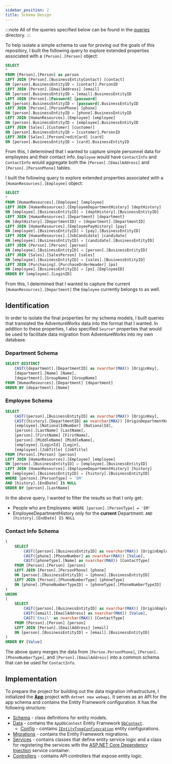 ```yaml
---
sidebar_position: 2
title: Schema Design
---
```


:::note
All of the queries specified below can be found in the [queries](https://github.com/JaimeStill/sql-migrator/tree/main/queries/) directory.
:::

To help isolate a simple schema to use for proving out the goals of this repository, I built the following query to explore extended properties associated with a `[Person].[Person]` object:

```sql title="aw-person-relationships.sql"
SELECT
*
FROM [Person].[Person] as person
LEFT JOIN [Person].[BusinessEntityContact] [contact]
ON [person].BusinessEntityID = [contact].PersonID
LEFT JOIN [Person].[EmailAddress] [email]
ON [person].BusinessEntityID = [email].BusinessEntityID
LEFT JOIN [Person].[Password] [password]
ON [person].BusinessEntityID = [password].BusinessEntityID
LEFT JOIN [Person].[PersonPhone] [phone]
ON [person].BusinessEntityID = [phone].BusinessEntityID
LEFT JOIN [HumanResources].[Employee] [employee]
ON [person].BusinessEntityID = [employee].BusinessEntityID
LEFT JOIN [Sales].[Customer] [customer]
ON [person].BusinessEntityID = [customer].PersonID
LEFT JOIN [Sales].[PersonCreditCard] [card]
ON [person].BusinessEntityID = [card].BusinessEntityID
```

From this, I determined that I wanted to capture simple personnel data for employees and their contact info. `Employee` would have `ContactInfo` and `ContactInfo` would aggregate both the `[Person].[EmailAddress]` and `[Person].[PersonPhone]` tables.

I built the following query to explore extended properties associated with a `[HumanResources].[Employee]` object:

```sql title="aw-employee-relationships.sql"
SELECT
*
FROM [HumanResources].[Employee] [employee]
LEFT JOIN [HumanResources].[EmployeeDepartmentHistory] [deptHistory]
ON [employee].[BusinessEntityID] = [deptHistory].[BusinessEntityID]
LEFT JOIN [HumanResources].[Department] [department]
ON [deptHistory].[DepartmentID] = [department].[DepartmentID]
LEFT JOIN [HumanResources].[EmployeePayHistory] [pay]
ON [employee].[BusinessEntityID] = [pay].[BusinessEntityID]
LEFT JOIN [HumanResources].[JobCandidate] [candidate]
ON [employee].[BusinessEntityID] = [candidate].[BusinessEntityID]
LEFT JOIN [Person].[Person] [person]
ON [employee].[BusinessEntityID] = [person].[BusinessEntityID]
LEFT JOIN [Sales].[SalesPerson] [sales]
ON [employee].[BusinessEntityID] = [sales].[BusinessEntityID]
LEFT JOIN [Purchasing].[PurchaseOrderHeader] [po]
ON [employee].[BusinessEntityID] = [po].[EmployeeID]
ORDER BY [employee].[LoginID]
```

From this, I determined that I wanted to capture the current `[HumanResources].[Department]` the `Employee` currently belongs to as well.

## Identification

In order to isolate the final properties for my schema models, I built queries that translated the AdventureWorks data into the format that I wanted. In addition to these properties, I also specified `Source*` properties that would be used to facilitate data migration from AdventureWorks into my own database.

### Department Schema

```sql title="department-schema.sql"
SELECT DISTINCT
    CAST([department].[DepartmentID] as nvarchar(MAX)) [OriginKey],
    [department].[Name] [Name],
    [department].[GroupName] [GroupName]
FROM [HumanResources].[Department] [department]
ORDER BY [department].[Name]
```

### Employee Schema

```sql title="employee-schema.sql"
SELECT
    CAST([person].[BusinessEntityID] as nvarchar(MAX)) [OriginKey],
    CAST([history].[DepartmentID] as nvarchar(MAX)) [OriginDepartmentKey],
    [employee].[NationalIdNumber] [NationalId],
    [person].[LastName] [LastName],
    [person].[FirstName] [FirstName],
    [person].[MiddleName] [MiddleName],
    [employee].[LoginId] [Login],
    [employee].[JobTitle] [JobTitle]
FROM [Person].[Person] [person]
LEFT JOIN [HumanResources].[Employee] [employee]
ON [person].[BusinessEntityID] = [employee].[BusinessEntityID]
LEFT JOIN [HumanResources].[EmployeeDepartmentHistory] [history]
ON [employee].[BusinessEntityID] = [history].[BusinessEntityID]
WHERE [person].[PersonType] = 'EM'
AND [history].[EndDate] IS NULL
ORDER BY [person].[LastName]
```

In the above query, I wanted to filter the results so that I only get:

* People who are Employees: `WHERE [person].[PersonType] = 'EM'`
* EmployeeDepartmentHistory only for the **current** Department: `AND [history].[EndDate] IS NULL`

### Contact Info Schema

```sql title="contact-info-schema.sql"
(
    SELECT
        CAST([person].[BusinessEntityID] as nvarchar(MAX)) [OriginEmployeeKey],
        CAST([phone].[PhoneNumber] as nvarchar(MAX)) [Value],
        CAST([phoneType].[Name] as nvarchar(MAX)) [ContactType]
    FROM [Person].[Person] [person]
    LEFT JOIN [Person].[PersonPhone] [phone]
    ON [person].[BusinessEntityID] = [phone].[BusinessEntityID]
    LEFT JOIN [Person].[PhoneNumberType] [phoneType]
    ON [phone].[PhoneNumberTypeID] = [phoneType].[PhoneNumberTypeID]
)
UNION
(
    SELECT
        CAST([person].[BusinessEntityID] as nvarchar(MAX)) [OriginEmployeeKey],
        CAST([email].[EmailAddress] as nvarchar(MAX)) [Value],
        CAST('Email' as nvarchar(MAX)) [ContactType]
    FROM [Person].[Person] [person]
    LEFT JOIN [Person].[EmailAddress] [email]
    ON [person].[BusinessEntityID] = [email].[BusinessEntityID]
)
ORDER BY [Value]
```

The above query merges the data from `[Person.PersonPhone]`, `[Person].[PhoneNumberType]`, and `[Person].[EmailAddress]` into a common schema that can be used for `ContactInfo`.

## Implementation

To prepare the project for building out the data migration infrastructure, I initialized the [**App**](https://github.com/JaimeStill/sql-migrator/tree/main/src/App) project with `dotnet new webapi`. It serves as an API for the app schema and contains the Entity Framework configuration. It has the following structure:

* [Schema](https://github.com/JaimeStill/sql-migrator/tree/main/src/App/Schema) - class definitions for entity models.
* [Data](https://github.com/JaimeStill/sql-migrator/tree/main/src/App/Data) - contains the `AppDbContext` Entity Framework [`DbContext`](https://learn.microsoft.com/en-us/ef/core/dbcontext-configuration/).
    * [Config](https://github.com/JaimeStill/sql-migrator/tree/main/src/App/Data/Config) - contains [`IEntityTypeConfiguration`](https://learn.microsoft.com/en-us/ef/core/modeling/#grouping-configuration) entity configurations.
* [Migrations](https://github.com/JaimeStill/sql-migrator/tree/main/src/App/Migrations) - contains the Entity Framework migrations.
* [Services](https://github.com/JaimeStill/sql-migrator/tree/main/src/App/Services) - contains classes that define entity service logic and a class for registering the services with the [ASP.NET Core Dependency Injection](https://learn.microsoft.com/en-us/aspnet/core/fundamentals/dependency-injection) service container.
* [Controllers](https://github.com/JaimeStill/sql-migrator/tree/main/src/App/Controllers) - contains API controllers that expose entity logic.